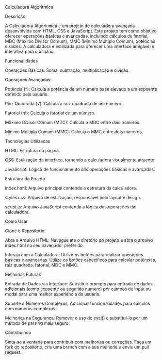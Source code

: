 Calculadora Algorítmica

Descrição

A Calculadora Algorítmica é um projeto de calculadora avançada desenvolvida com HTML, CSS e JavaScript. Este projeto tem como objetivo oferecer operações básicas e avançadas, incluindo cálculos de fatorial, MDC (Máximo Divisor Comum), MMC (Mínimo Múltiplo Comum), potências e raízes. A calculadora é estilizada para oferecer uma interface amigável e interativa para o usuário.

Funcionalidades

Operações Básicas: Soma, subtração, multiplicação e divisão.

Operações Avançadas:

Potência (^): Calcula a potência de um número base elevado a um expoente definido pelo usuário.

Raiz Quadrada (√): Calcula a raiz quadrada de um número.

Fatorial (n!): Calcula o fatorial de um número.

Máximo Divisor Comum (MDC): Calcula o MDC entre dois números.

Mínimo Múltiplo Comum (MMC): Calcula o MMC entre dois números.

Tecnologias Utilizadas

HTML: Estrutura da página.

CSS: Estilização da interface, tornando a calculadora visualmente atraente.

JavaScript: Lógica de funcionamento das operações básicas e avançadas.

Estrutura do Projeto

index.html: Arquivo principal contendo a estrutura da calculadora.

styles.css: Arquivo de estilização, responsável pelo layout e design.

script.js: Arquivo JavaScript contendo a lógica das operações da calculadora.

Como Usar

Clone o Repositório:

Abra o Arquivo HTML: Navegue até o diretório do projeto e abra o arquivo index.html no seu navegador preferido.

Interaja com a Calculadora: Utilize os botões para realizar operações básicas e avançadas. Utilize os botões específicos para calcular potências, raiz quadrada, fatorial, MDC e MMC.

Melhorias Futuras

Entrada de Dados via Interface: Substituir prompts para entrada de dados adicionais (como expoente ou segundo número) por campos de input ou modal para uma melhor experiência do usuário.

Suporte a Números Complexos: Adicionar funcionalidades para cálculos com números complexos.

Melhorias na Segurança: Remover o uso do eval() e substituí-lo por um método de parsing mais seguro.

Contribuindo

Sinta-se à vontade para contribuir com melhorias ou correções. Faça um fork do repositório, crie uma branch com a sua melhoria e envie um pull request.